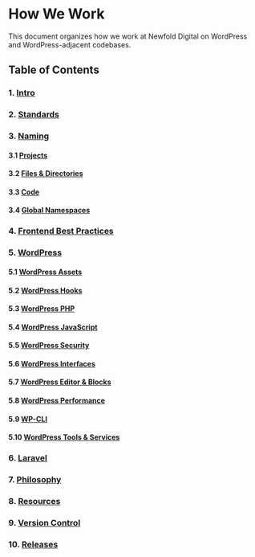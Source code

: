 # How We Work

This document organizes how we work at Newfold Digital on WordPress and WordPress-adjacent codebases.

## Table of Contents

### 1. [Intro](1-intro.md)
### 2. [Standards](2-standards.md)
### 3. [Naming](3-naming.md)
#### 3.1 [Projects](3.1-projects.md)
#### 3.2 [Files & Directories](3.2-files-directories.md)
#### 3.3 [Code](3.3-code.md)
#### 3.4 [Global Namespaces](3.4-global-namespaces.md)
### 4. [Frontend Best Practices](4-frontend-best-practices.md)
### 5. [WordPress](5-wordpress.md)
#### 5.1 [WordPress Assets](5.1-wordpress-assets.md)
#### 5.2 [WordPress Hooks](5.2-wordpress-hooks.md)
#### 5.3 [WordPress PHP](5.3-wordpress-php.md)
#### 5.4 [WordPress JavaScript](5.4-wordpress-js.md)
#### 5.5 [WordPress Security](5.5-wordpress-security.md)
#### 5.6 [WordPress Interfaces](5.6-wordpress-interfaces.md)
#### 5.7 [WordPress Editor & Blocks](5.7-wordpress-editor-and-blocks.md)
#### 5.8 [WordPress Performance](5.8-wordpress-performance.md)
#### 5.9 [WP-CLI](5.9-wp-cli.md)
#### 5.10 [WordPress Tools & Services](5.10-tools-services.md)
### 6. [Laravel](6-laravel.md)
### 7. [Philosophy](7-philosophy.md)
### 8. [Resources](8-resources.md)
### 9. [Version Control](9-version-control.md)
### 10. [Releases](10.releases.md)
